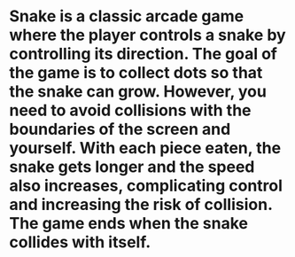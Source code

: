 # Snake is a classic arcade game where the player controls a snake by controlling its direction. The goal of the game is to collect dots so that the snake can grow. However, you need to avoid collisions with the boundaries of the screen and yourself. With each piece eaten, the snake gets longer and the speed also increases, complicating control and increasing the risk of collision. The game ends when the snake collides with itself.
